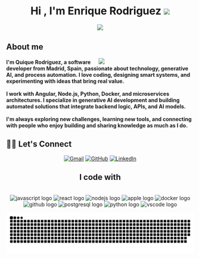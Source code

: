 <h1 align="center">Hi , I'm Enrique Rodriguez <img src="https://media.giphy.com/media/hvRJCLFzcasrR4ia7z/giphy.gif" width="35"></h1>
<p align="center">
  <a href="https://github.com/DenverCoder1/readme-typing-svg"><img src="https://readme-typing-svg.herokuapp.com?lines=Generative+AI+Specialist+;Full+Stack+Developer;&center=true&width=500&height=50"></a>
</p>

<h2 align="left">About me</h2><img align="right" style="width:16rem; height:auto" src="https://avatars.githubusercontent.com/u/16477475?v=4"/>

<h4 align="left">
I'm Quique Rodríguez, a software developer from Madrid, Spain, passionate about technology, generative AI, and process automation. I love coding, designing smart systems, and experimenting with ideas that bring real value.  
<br><br>
I work with Angular, Node.js, Python, Docker, and microservices architectures. I specialize in generative AI development and building automated solutions that integrate backend logic, APIs, and AI models.  
<br><br>
I'm always exploring new challenges, learning new tools, and connecting with people who enjoy building and sharing knowledge as much as I do.
</h4>



## 🙋‍♀️ Let's Connect
<p align="center">
	<a href="mailto:kikerodrivela@gmail.com"><img src="https://img.icons8.com/bubbles/50/000000/gmail.png" alt="Gmail"/></a>
	<a href="https://github.com/enriquetecfan11"><img src="https://img.icons8.com/bubbles/50/000000/github.png" alt="GitHub"/></a>
	<a href="https://www.linkedin.com/in/enrique-rodriguez-vela/"><img src="https://img.icons8.com/bubbles/50/000000/linkedin.png" alt="LinkedIn"/></a>
</p>




<h2 align="center">I code with</h2>
<br clear="both">
<div align="center">
  <img src="https://cdn.jsdelivr.net/gh/devicons/devicon/icons/javascript/javascript-original.svg" height="30" width="55" alt="javascript logo"  />
  <img src="https://cdn.jsdelivr.net/gh/devicons/devicon/icons/angularjs/angularjs-original.svg" height="30" width="55" alt="react logo"  />
  <img src="https://cdn.jsdelivr.net/gh/devicons/devicon/icons/nodejs/nodejs-original.svg" height="30" width="55" alt="nodejs logo"  />
  <img src="https://cdn.jsdelivr.net/gh/devicons/devicon/icons/apple/apple-original.svg" height="30" width="55" alt="apple logo"  />
  <img src="https://cdn.jsdelivr.net/gh/devicons/devicon/icons/docker/docker-original.svg" height="30" width="55" alt="docker logo"  />
  <img src="https://cdn.jsdelivr.net/gh/devicons/devicon/icons/github/github-original.svg" height="30" width="55" alt="github logo"  />
  <img src="https://cdn.jsdelivr.net/gh/devicons/devicon/icons/postgresql/postgresql-original.svg" height="30" width="55" alt="postgresql logo"  />
  <img src="https://cdn.jsdelivr.net/gh/devicons/devicon/icons/python/python-original.svg" height="30" width="55" alt="python logo"  />
  <img src="https://cdn.jsdelivr.net/gh/devicons/devicon/icons/vscode/vscode-original.svg" height="30" width="55" alt="vscode logo"  />
</div>

<!-- <h2 align="center">My Github Stats</h2>
<br clear="both">
<div align="left">
  <img src="https://github-readme-stats.vercel.app/api?hide_title=true&hide_rank=true&show_icons=true&include_all_commits=true&count_private=true&disable_animations=true&theme=algolia&locale=en&hide_border=true&username=enriquetecfan11" height="150" alt="stats graph"  />
  <img src="https://github-readme-stats.vercel.app/api/top-langs?locale=es&hide_title=true&layout=compact&card_width=320&langs_count=10&theme=algolia&hide_border=true&username=enriquetecfan11" height="150" alt="languages graph"  />

  <br clear="both">
<div align="center">
<h2 align="left">Github stats:</h2> 

[![](https://github-readme-streak-stats.herokuapp.com/?user=enriquetecfan11&theme=material-palenight)](https://github.com/enriquetecfan11)

<br> -->

<p align="center">
  <img  src="https://raw.githubusercontent.com/Elanza-48/Elanza-48/main/resources/img/github-contribution-grid-snake.svg"
    alt="example" />
</p>

</div>

